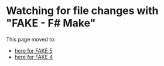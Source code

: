 # Watching for file changes with "FAKE - F# Make"

This page moved to:

- [here for FAKE 5](apidocs/v5/fake-io-changewatcher.html)
- [here for FAKE 4](legacy-filewatcher.html)

